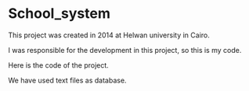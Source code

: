 # School_system

This project was created in 2014 at Helwan university in Cairo.

I was responsible for the development in this project, so this is my code.

Here is the code of the project.

We have used text files as database.
